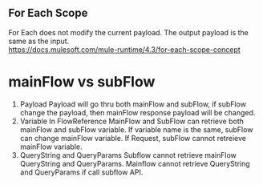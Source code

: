 ## For Each Scope 
For Each does not modify the current payload. The output payload is the same as the input.  
https://docs.mulesoft.com/mule-runtime/4.3/for-each-scope-concept 

# mainFlow vs subFlow
1. Payload
   Payload will go thru both mainFlow and subFlow, if subFlow change the payload, then mainFlow response payload will be changed. 
2. Variable
   In FlowReference MainFlow and SubFlow can retrieve both mainFlow and subFlow variable. If variable name is the same, subFlow can change mainFlow variable. 
   If Request, subFlow cannot retreieve mainFlow variable. 
3. QueryString and QueryParams
   Subflow cannot retrieve mainFlow QueryString and QueryParams. Mainflow cannot retrieve QueryString and QueryParams if call subflow API. 

   
